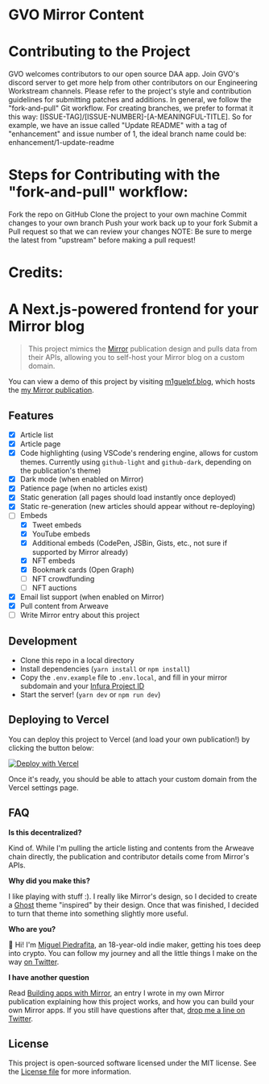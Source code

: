 # GVO Mirror Content

# Contributing to the Project
GVO welcomes contributors to our open source DAA app. Join GVO's discord server to get more help from other contributors on our Engineering Workstream channels. Please refer to the project's style and contribution guidelines for submitting patches and additions. In general, we follow the "fork-and-pull" Git workflow. For creating branches, we prefer to format it this way: [ISSUE-TAG]/[ISSUE-NUMBER]-[A-MEANINGFUL-TITLE]. So for example, we have an issue called "Update README" with a tag of "enhancement" and issue number of 1, the ideal branch name could be: enhancement/1-update-readme

# Steps for Contributing with the "fork-and-pull" workflow:

Fork the repo on GitHub
Clone the project to your own machine
Commit changes to your own branch
Push your work back up to your fork
Submit a Pull request so that we can review your changes
NOTE: Be sure to merge the latest from "upstream" before making a pull request!

# Credits:

# A Next.js-powered frontend for your Mirror blog

> This project mimics the [Mirror](https://mirror.xyz) publication design and pulls data from their APIs, allowing you to self-host your Mirror blog on a custom domain.

You can view a demo of this project by visiting [m1guelpf.blog](https://m1guelpf.blog), which hosts the [my Mirror publication](https://miguel.mirror.xyz).

## Features

-   [x] Article list
-   [x] Article page
-   [x] Code highlighting (using VSCode's rendering engine, allows for custom themes. Currently using `github-light` and `github-dark`, depending on the publication's theme)
-   [x] Dark mode (when enabled on Mirror)
-   [x] Patience page (when no articles exist)
-   [x] Static generation (all pages should load instantly once deployed)
-   [x] Static re-generation (new articles should appear without re-deploying)
-   [ ] Embeds
    -   [x] Tweet embeds
    -   [x] YouTube embeds
    -   [x] Additional embeds (CodePen, JSBin, Gists, etc., not sure if supported by Mirror already)
    -   [x] NFT embeds
    -   [x] Bookmark cards (Open Graph)
    -   [ ] NFT crowdfunding
    -   [ ] NFT auctions
-   [x] Email list support (when enabled on Mirror)
-   [x] Pull content from Arweave
-   [ ] Write Mirror entry about this project

## Development

-   Clone this repo in a local directory
-   Install dependencies (`yarn install` or `npm install`)
-   Copy the `.env.example` file to `.env.local`, and fill in your mirror subdomain and your [Infura Project ID](https://infura.io/dashboard/ethereum)
-   Start the server! (`yarn dev` or `npm run dev`)

## Deploying to Vercel

You can deploy this project to Vercel (and load your own publication!) by clicking the button below:

[![Deploy with Vercel](https://vercel.com/button)](https://vercel.com/new/git/external?repository-url=https%3A%2F%2Fgithub.com%2Fm1guelpf%2Fmirror-next&env=NEXT_PUBLIC_MIRROR_SUBDOMAIN,NEXT_PUBLIC_INFURA_ID&envDescription=The%20Mirror%20subdomain%20for%20the%20publication%20you%20want%20to%20load%2C%20and%20a%20free%20Infura%20project%20ID.&project-name=mirror-next&repo-name=mirror-next)

Once it's ready, you should be able to attach your custom domain from the Vercel settings page.

## FAQ

**Is this decentralized?**

Kind of. While I'm pulling the article listing and contents from the Arweave chain directly, the publication and contributor details come from Mirror's APIs.

**Why did you make this?**

I like playing with stuff :). I really like Mirror's design, so I decided to create a [Ghost](https://ghost.org) theme "inspired" by their design. Once that was finished, I decided to turn that theme into something slightly more useful.

**Who are you?**

:wave: Hi! I'm [Miguel Piedrafita](https://twitter.com/m1guelpf), an 18-year-old indie maker, getting his toes deep into crypto. You can follow my journey and all the little things I make on the way [on Twitter](https://twitter.com/m1guelpf).

**I have another question**

Read [Building apps with Mirror](https://m1guelpf.blog/post/building-apps-with-mirror), an entry I wrote in my own Mirror publication explaining how this project works, and how you can build your own Mirror apps. If you still have questions after that, [drop me a line on Twitter](https://twitter.com/m1guelpf).

## License

This project is open-sourced software licensed under the MIT license. See the [License file](LICENSE.md) for more information.
